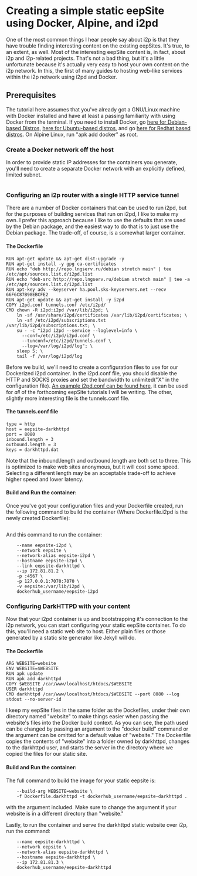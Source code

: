 Creating a simple static eepSite using Docker, Alpine, and i2pd
===============================================================

One of the most common things I hear people say about i2p is that they have
trouble finding interesting content on the existing eepSites. It's true, to an
extent, as well. Most of the interesting eepSite content is, in fact, about i2p
and i2p-related projects. That's not a bad thing, but it's a little unfortunate
because it's actually very easy to host your own content on the i2p network. In
this, the first of many guides to hosting web-like services within the i2p
network using i2pd and Docker.

Prerequisites
-------------

The tutorial here assumes that you've already got a GNU/Linux machine with
Docker installed and have at least a passing familiarity with using Docker from
the terminal. If you need to install Docker, go [here for Debian-based Distros](https://docs.docker.com/install/linux/docker-ce/debian/),
[here for Ubuntu-based distros](https://docs.docker.com/install/linux/docker-ce/ubuntu/),
and go [here for Redhat based distros](https://docs.docker.com/install/linux/docker-ce/fedora/).
On Alpine Linux, run "apk add docker" as root.

### Create a Docker network off the host

In order to provide static IP addresses for the containers you generate, you'll
need to create a separate Docker network with an explicitly defined, limited
subnet.

```docker network create --subnet 172.81.81.0/29 eepsite
```

### Configuring an i2p router with a single HTTP service tunnel

There are a number of Docker containers that can be used to run i2pd, but for
the purposes of building services that run on i2pd, I like to make my own. I
prefer this approach because I like to use the defaults that are used by the
Debian package, and the easiest way to do that is to just use the Debian
package. The trade-off, of course, is a somewhat larger container.

#### The Dockerfile

```FROM debian:sid
RUN apt-get update && apt-get dist-upgrade -y
RUN apt-get install -y gpg ca-certificates
RUN echo "deb http://repo.lngserv.ru/debian stretch main" | tee /etc/apt/sources.list.d/i2pd.list
RUN echo "deb-src http://repo.lngserv.ru/debian stretch main" | tee -a /etc/apt/sources.list.d/i2pd.list
RUN apt-key adv --keyserver ha.pool.sks-keyservers.net --recv 66F6C87B98EBCFE2
RUN apt-get update && apt-get install -y i2pd
COPY i2pd.conf tunnels.conf /etc/i2pd/
CMD chown -R i2pd:i2pd /var/lib/i2pd; \
    ln -sf /usr/share/i2pd/certificates /var/lib/i2pd/certificates; \
    ln -sf /etc/i2pd/subscriptions.txt /var/lib/i2pd/subscriptions.txt; \
    su - -c "i2pd i2pd --service --loglevel=info \
      --conf=/etc/i2pd/i2pd.conf \
      --tunconf=/etc/i2pd/tunnels.conf \
      --log=/var/log/i2pd/log"; \
    sleep 5; \
    tail -f /var/log/i2pd/log
```

Before we build, we'll need to create a configuration files to use for our
Dockerized i2pd container. In the i2pd.conf file, you should disable the HTTP
and SOCKS proxies and set the bandwidth to unlimited("X" in the configuration
file). [An example i2pd.conf can be found here](i2pd.conf), it can be used for
*all* of the forthcoming eepSite tutorials I will be writing. The other,
slightly more interesting file is the tunnels.conf file.

#### The tunnels.conf file

```[DARKHTTPD]
type = http
host = eepsite-darkhttpd
port = 8080
inbound.length = 3
outbound.length = 3
keys = darkhttpd.dat
```

Note that the inbound.length and outbound.length are both set to three. This is
optimized to make web sites anonymous, but it will cost some speed. Selecting
a different length may be an acceptable trade-off to achieve higher speed and
lower latency.

#### Build and Run the container:

Once you've got your configuration files and your Dockerfile created, run the
following command to build the container (Where Dockerfile.i2pd is the newly
created Dockerfile):

```docker build --rm -f Dockerfile.i2pd -t dockerhub_username/eepsite .
```

And this command to run the container:

```docker run --restart=always -i -t \
    --name eepsite-i2pd \
    --network eepsite \
    --network-alias eepsite-i2pd \
    --hostname eepsite-i2pd \
    --link eepsite-darkhttpd \
    --ip 172.81.81.2 \
    -p :4567 \
    -p 127.0.0.1:7070:7070 \
    -v eepsite:/var/lib/i2pd \
    dockerhub_username/eepsite-i2pd
```

### Configuring DarkHTTPD with your content

Now that your i2pd container is up and bootstrapping it's connection to the i2p
network, you can start configuring your static eepSite container. To do this,
you'll need a static web site to host. Either plain files or those generated by
a static site generator like Jekyll will do.

#### The Dockerfile

```FROM alpine:3.7
ARG WEBSITE=website
ENV WEBSITE=$WEBSITE
RUN apk update
RUN apk add darkhttpd
COPY $WEBSITE /car/www/localhost/htdocs/$WEBSITE
USER darkhttpd
CMD darkhttpd /car/www/localhost/htdocs/$WEBSITE --port 8080 --log stdout --no-server-id
```

I keep my eepSite files in the same folder as the Dockefiles, under their own
directory named "website" to make things easier when passing the website's files
into the Docker build context. As you can see, the path used can be changed by
passing an argument to the "docker build" command or the argument can be omitted
for a default value of "website." The Dockerfile copies the contents of
"website" into a folder owned by darkhttpd, changes to the darkhttpd user, and
starts the server in the directory where we copied the files for our static
site.

#### Build and Run the container:

The full command to build the image for your static eepsite is:

```docker build --rm \
    --build-arg WEBSITE=website \
    -f Dockerfile.darkhttpd -t dockerhub_username/eepsite-darkhttpd .
```

with the argument included. Make sure to change the argument if your website
is in a different directory than "website."

Lastly, to run the container and serve the darkhttpd static website over i2p,
run the command:

```docker run --restart=always -i -t -d \
    --name eepsite-darkhttpd \
    --network eepsite \
    --network-alias eepsite-darkhttpd \
    --hostname eepsite-darkhttpd \
    --ip 172.81.81.3 \
    dockerhub_username/eepsite-darkhttpd
```
